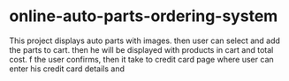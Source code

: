 # online-auto-parts-ordering-system
This project displays auto parts with images. then user can select and add the parts to cart. then he will be displayed with products in cart and total cost. f the user confirms, then it take to credit card page where user can enter his credit card details and 
